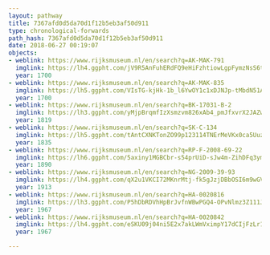 ```yaml
---
layout: pathway
title: 7367afd0d5da70d1f12b5eb3af50d911
type: chronological-forwards
path_hash: 7367afd0d5da70d1f12b5eb3af50d911
date: 2018-06-27 00:19:07
objects:
- weblink: https://www.rijksmuseum.nl/en/search?q=AK-MAK-791
  imglink: https://lh4.ggpht.com/jV9R5AnFuhERdFQ9eHiFzhtiowLgpFymzNsS6tXVO3ups9w1KwHz0BrP3q-rEAeFcz4KyHSR8-6RU8kCsfkyXQqWJw=s200
  year: 1700
- weblink: https://www.rijksmuseum.nl/en/search?q=AK-MAK-835
  imglink: https://lh5.ggpht.com/VIsTG-kjHk-1b_l6YwOY1c1xDJNJp-tMbdN51AjulROSZC57YBSW_AKYEgFCWaO5HChXZNSQjE4Ok2CbBzkhXM3hqw=s200
  year: 1700
- weblink: https://www.rijksmuseum.nl/en/search?q=BK-17031-B-2
  imglink: https://lh3.ggpht.com/yMjpBrqmfIzXsmzvm826xAb4_pmJfxvrX2JAZw7fEdL6lebtF4Z_VNPfRtrBH7bTT5J6F9aDjXRKsDBRj3bsd_nZQFE=s200
  year: 1819
- weblink: https://www.rijksmuseum.nl/en/search?q=SK-C-134
  imglink: https://lh5.ggpht.com/tAntCXNKTonZO99p123114TNErMeVKx0ca5UuzOkVQxz58kQjUU5Da5Dd50BKBEvooippns6WNDtOQFSKLrbrPYoAnE=s200
  year: 1835
- weblink: https://www.rijksmuseum.nl/en/search?q=RP-F-2008-69-22
  imglink: https://lh6.ggpht.com/5axiny1MGBCbr-s54prUiD-sJw4m-ZihDFq3ym9TEVuyqQNDFBG1RRuhQIFHHdaDfq7oIxZrbmeEcr9z9MI4kLLn4Z0=s200
  year: 1890
- weblink: https://www.rijksmuseum.nl/en/search?q=NG-2009-39-93
  imglink: https://lh4.ggpht.com/qX2u1VKCI72MKnrMtj-fk5gJzjDBbOSI6m9wGV1vhauKLy-TdeumCerL8lA_ZpdN524nrScQsx8pgiQfasb-Kq7_kg=s200
  year: 1913
- weblink: https://www.rijksmuseum.nl/en/search?q=HA-0020816
  imglink: https://lh3.ggpht.com/P5hDbRDVhHpBrJvfnWBwPGQ4-OPvNlmz3Z111J4kzrl4DiYb-omPIALarwww_sV04f3ihVu1pYwJ3Swkpt130Ho_7JU=s200
  year: 1967
- weblink: https://www.rijksmuseum.nl/en/search?q=HA-0020842
  imglink: https://lh4.ggpht.com/eSKU09j04ni5E2x7akLWmVximpY17dCIjFzLr1lAy1Xbau9rjoRlqZQ40EBxTBrq4bBVVC4PO0_tXE8vibWG6YrwL0c=s200
  year: 1967

---
```

